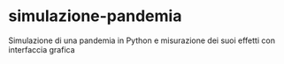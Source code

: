 # simulazione-pandemia
Simulazione di una pandemia in Python e misurazione dei suoi effetti con interfaccia grafica
